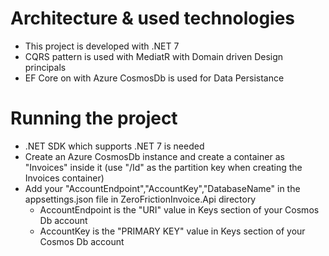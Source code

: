 # Architecture & used technologies

- This project is developed with .NET 7
- CQRS pattern is used with MediatR with Domain driven Design principals
- EF Core on with Azure CosmosDb is used for Data Persistance

# Running the project

- .NET SDK which supports .NET 7 is needed
- Create an Azure CosmosDb instance and create a container as "Invoices" inside it (use "/Id" as the partition key when creating the Invoices container)
- Add your "AccountEndpoint","AccountKey","DatabaseName" in the appsettings.json file in ZeroFrictionInvoice.Api directory
	- AccountEndpoint is the "URI" value in Keys section of your Cosmos Db account
	- AccountKey is the "PRIMARY KEY" value in Keys section of your Cosmos Db account